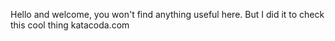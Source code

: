 Hello and welcome, you won't find anything useful here. But I did it to check this cool thing katacoda.com
